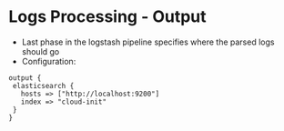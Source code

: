 # Logs Processing - Output #

 * Last phase in the logstash pipeline specifies where the parsed logs should go
 * Configuration:
  ```
  output {
   elasticsearch {
     hosts => ["http://localhost:9200"]
     index => "cloud-init"
   }
  }
  ```